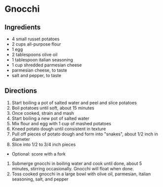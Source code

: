 # Gnocchi 

## Ingredients 

* 4 small russet potatoes
* 2 cups all-purpose flour
* 1 egg
* 2 tablespoons olive oil
* 1 tablespoon italian seasoning
* 1 cup shredded parmesian cheese
* parmesian cheese, to taste
* salt and pepper, to taste

## Directions

1. Start boiling a pot of salted water and peel and slice potatoes
1. Boil potatoes until soft, about 15 minutes
1. Once cooked, strain and mash
1. Start boiling a new pot of salted water
1. Mix flour and egg with 1 cup of mashed potatoes
1. Kneed potato dough until consistent in texture
1. Pull off pieces of potato dough and form into "snakes", about 1/2 inch in diameter
1. Slice into 1/2 to 3/4 inch pieces
  * Optional: score with a fork 
1. Submerge gnocchi in boiling water and cook until done, about 5 minutes, stirring occasionally. Gnocchi will float when done.
1. Toss cooked gnocchi in a large bowl with olive oil, parmesian, italian seasoning, salt, and pepper
